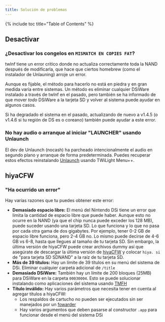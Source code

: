 ```yaml
---
title: Solución de problemas
---
```


{% include toc title="Table of Contents" %}

## Desactivar
### ¿Desactivar los congelos en `MISMATCH EN COPIES FAT`?
twlnf tiene un error critico donde no actualiza correctamente toda la NAND después de modificarla, que hace que ciertos homebrew (como el instalador de Unlauning) arroje un error.

Aunque es fijable, el método para hacerlo no está en piedra y en gran medida varía entre sistemas. Un método es eliminar cualquier DSiWare instalado a través de twlnf en el pasado, pero también se ha informado de que mover *todo* DSiWare a la tarjeta SD y volver al sistema puede ayudar en algunos casos.

Si ha degradado el sistema en el pasado, actualizando de nuevo a v1.4.5 (o v1.4.6 si tu región de DS es o coreano) también puede ayudar a este error.

### No hay audio o arranque al iniciar "LAUNCHER" usando Unlaunch

El dev de Unlaunch (nocash) ha parcheado intencionalmente el audio en segundo plano y arranque de forma predeterminada. Puedes recuperar estos efectos reinstalando [Unlaunch](/installing-unlaunch) usando TWiLight Menu++.

## hiyaCFW
### "Ha ocurrido un error"
Hay varias razones que tu puedes obtener este error:

- **Demasiado espacio libre:** El menú del Nintendo DSi tiene un error que limita la cantidad de espacio libre que puede haber. Aunque esto no ocurre en la NAND (ya que el chip nunca puede exceder los 128 MB), puede suceder usando una tarjeta SD. Lo que funciona y lo que no pasa por cada otra gama de dos gigabytes. Por ejemplo, tener 0-2 GB de espacio libre funciona, pero 2-4 GB no. Lo mismo puede decirse de 4-6 GB vs 6-8, hasta que llegues al tamaño de tu tarjeta SD. Sin embargo, la última versión de hiyaCFW puede crear archivos dummy así que asegúrate de descargar la última versión de [hiyaCFW](https://github.com/RocketRobz/hiyaCFW/releases/latest/download/hiyaCFW.7z) y colocar `hiya. si` de "para tarjeta SD SDNAND" a la raíz de tu tarjeta SD.
- **Más de 39 títulos:** Hay un límite de 39 títulos en su menú del sistema de DSi. Eliminar cualquier carpeta adicional de `/title`
- **Demasiado DSiWare:** También hay un límite de 200 bloques (25MB) para DSiWare en la carpeta `00030004`. Esto se puede solucionar instalando como aplicaciones del sistema usando [TMFH](https://github.com/JeffRuLz/TMFH/releases/latest)
- **Título inválido:** Hay varios parámetros que necesita tener en cuenta al agregar títulos a hiyaCFW:
   - Los respaldos de cartucho no pueden ser ejecutados sin ser manejados por un [fowarder](/nds-bootstrap-forwarder)
   - Hay varios argumentos que deben pasarse al constructor `.app` para funcionar desde el menú del sistema DSi
